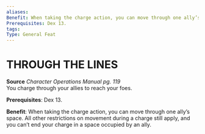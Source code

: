 ```yaml
---
aliases: 
Benefit: When taking the charge action, you can move through one ally’s space. All other restrictions on movement during a charge still apply, and you can’t end your charge in a space occupied by an ally.
Prerequisites: Dex 13.
tags: 
Type: General Feat
---
```

# THROUGH THE LINES
**Source** _Character Operations Manual pg. 119_  
You charge through your allies to reach your foes.

**Prerequisites**: Dex 13.

**Benefit**: When taking the charge action, you can move through one ally’s space. All other restrictions on movement during a charge still apply, and you can’t end your charge in a space occupied by an ally.

